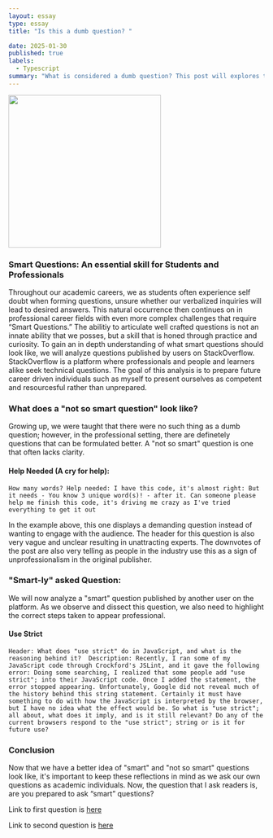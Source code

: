 ```yaml
---
layout: essay
type: essay
title: "Is this a dumb question? "

date: 2025-01-30
published: true
labels:
  - Typescript
summary: "What is considered a dumb question? This post will explores the key characteristics of well-formed intellectual questions through real world examples."
---
```


<img width="300px" 
img length ="300px"
img class="img-fluid" src="https://www.massachusettspta.org/wp-content/uploads/2019/09/questions-medium-1366x750.jpg">

### Smart Questions: An essential skill for Students and Professionals
Throughout our academic careers, we as students often experience self doubt when forming questions, unsure whether our verbalized inquiries will lead to desired answers. This natural occurrence then continues on in professional career fields with even more complex challenges that require “Smart Questions.” The abilitiy to articulate well crafted questions is not an innate ability that we  posses, but a skill that is honed through practice and curiosity. To gain an in depth understanding of what smart questions should look like, we will analyze questions published by users on StackOverflow. StackOverflow is a platform where professionals and people and learners alike seek technical questions. The goal of this analysis is to prepare future career driven individuals such as myself to present ourselves as competent and resourcesful rather than unprepared. 

### What does a "not so smart question" look like?
Growing up, we were taught that there were no such thing as a dumb question; however, in the professional setting, there are definetely questions that can be formulated better. A "not so smart" question is one that often lacks clarity. 

#### Help Needed (A cry for help):

``
How many words? Help needed: I have this code, it's almost right: But it needs - You know 3 unique word(s)! - after it. Can someone please help me finish this code, it's driving me crazy as I've tried everything to get it out
``

In the example above, this one displays a demanding question instead of wanting to engage with the audience. The header for this question is also very vague and unclear resulting in unattracting experts. The downvotes of the post are also very telling as people in the industry use this as a sign of unprofessionalism in the original publisher.

### "Smart-ly" asked Question:
We will now analyze a "smart" question published by another user on the platform. As we observe and dissect this question, we also need to highlight the correct steps taken to appear professional.

####  Use Strict

``
Header: What does "use strict" do in JavaScript, and what is the reasoning behind it? 
Description: Recently, I ran some of my JavaScript code through Crockford's JSLint, and it gave the following error: Doing some searching, I realized that some people add "use strict"; into their JavaScript code. Once I added the statement, the error stopped appearing. Unfortunately, Google did not reveal much of the history behind this string statement. Certainly it must have something to do with how the JavaScript is interpreted by the browser, but I have no idea what the effect would be.
So what is "use strict"; all about, what does it imply, and is it still relevant?
Do any of the current browsers respond to the "use strict"; string or is it for future use?
``

### Conclusion
Now that we have a better idea of "smart" and "not so smart" questions look like, it's important to keep these reflections in mind as we ask our own questions as academic individuals. Now, the question that I ask readers is, are you prepared to ask “smart” questions?

Link to first question is [here](https://stackoverflow.com/questions/34326288/how-many-words-help-needed)

Link to second question is [here](https://stackoverflow.com/questions/1335851/what-does-use-strict-do-in-javascript-and-what-is-the-reasoning-behind-it/1335881#1335881)
